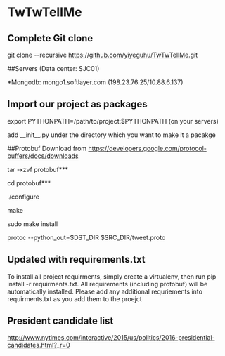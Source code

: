# TwTwTellMe

## Complete Git clone

git clone --recursive https://github.com/yiyeguhu/TwTwTellMe.git

##Servers (Data center: SJC01)

*Mongodb: mongo1.softlayer.com (198.23.76.25/10.88.6.137)

## Import our project as packages
export PYTHONPATH=/path/to/project:$PYTHONPATH (on your servers)

add \_\_init\_\_.py under the directory which you want to make it a pacakge

##Protobuf
Download from https://developers.google.com/protocol-buffers/docs/downloads

tar -xzvf protobuf***

cd protobuf***

./configure

make

sudo make install

protoc --python_out=$DST_DIR $SRC_DIR/tweet.proto

## Updated with requirements.txt
To install all project requirments, simply create a virtualenv, then run pip install -r requirments.txt. All requirements (including protobuf) will be automatically installed. Please add any additional requriements into requirments.txt as you add them to the proejct

## President candidate list
http://www.nytimes.com/interactive/2015/us/politics/2016-presidential-candidates.html?_r=0
